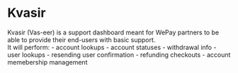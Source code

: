 # Kvasir
Kvasir (Vas-eer) is a support dashboard meant for WePay partners to be able to provide their end-users with basic support.  
It will perform:
    - account lookups
        - account statuses
        - withdrawal info
    - user lookups
    - resending user confirmation
    - refunding checkouts
    - account memebership management